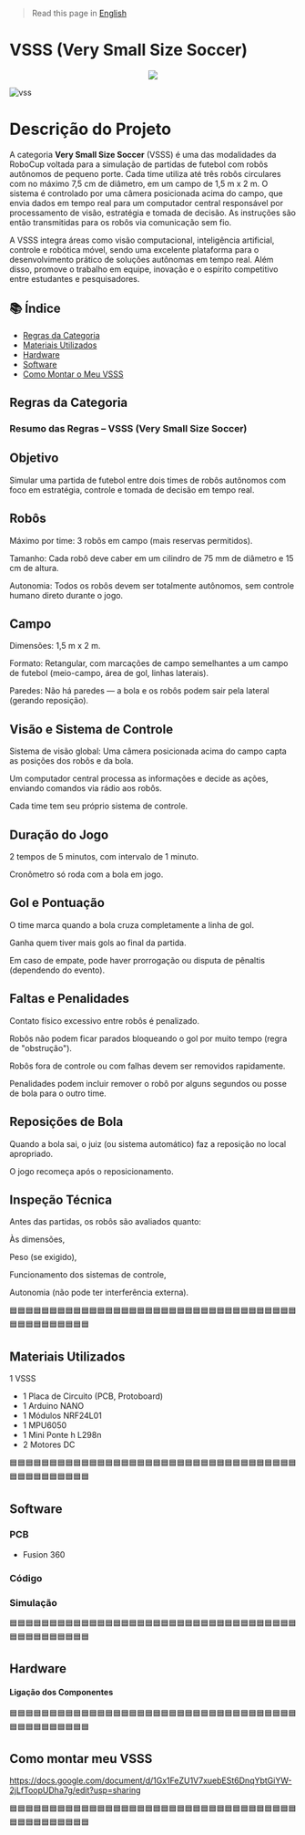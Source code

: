 > Read this page in [English](docs/README.en.md)


<h1 align="left"> VSSS (Very Small Size Soccer)</h1>


<p align="center">
<img loading="lazy" src="http://img.shields.io/static/v1?label=STATUS&message=EM%20DESENVOLVIMENTO&color=GREEN&style=for-the-badge"/>
</p>

![vss](https://github.com/user-attachments/assets/a9e7e197-5df7-4a00-863c-3f58627b3f20)
<h1 align="left"> Descrição do Projeto </h1>

 
A categoria **Very Small Size Soccer** (VSSS) é uma das modalidades da RoboCup voltada para a simulação de partidas de futebol com robôs autônomos de pequeno porte. Cada time utiliza até três robôs circulares com no máximo 7,5 cm de diâmetro, em um campo de 1,5 m x 2 m. O sistema é controlado por uma câmera posicionada acima do campo, que envia dados em tempo real para um computador central responsável por processamento de visão, estratégia e tomada de decisão. As instruções são então transmitidas para os robôs via comunicação sem fio.

A VSSS integra áreas como visão computacional, inteligência artificial, controle e robótica móvel, sendo uma excelente plataforma para o desenvolvimento prático de soluções autônomas em tempo real. Além disso, promove o trabalho em equipe, inovação e o espírito competitivo entre estudantes e pesquisadores.

## 📚 Índice

- [Regras da Categoria](#regras-da-categoria)
- [Materiais Utilizados](#materiais-utilizados)
- [Hardware](#hardware)
- [Software](#software)
- [Como Montar o Meu VSSS](#como-montar-meu-vsss)

## Regras da Categoria
### Resumo das Regras – VSSS (Very Small Size Soccer)
## Objetivo
Simular uma partida de futebol entre dois times de robôs autônomos com foco em estratégia, controle e tomada de decisão em tempo real.

## Robôs
Máximo por time: 3 robôs em campo (mais reservas permitidos).

Tamanho: Cada robô deve caber em um cilindro de 75 mm de diâmetro e 15 cm de altura.

Autonomia: Todos os robôs devem ser totalmente autônomos, sem controle humano direto durante o jogo.

## Campo
Dimensões: 1,5 m x 2 m.

Formato: Retangular, com marcações de campo semelhantes a um campo de futebol (meio-campo, área de gol, linhas laterais).

Paredes: Não há paredes — a bola e os robôs podem sair pela lateral (gerando reposição).

## Visão e Sistema de Controle
Sistema de visão global: Uma câmera posicionada acima do campo capta as posições dos robôs e da bola.

Um computador central processa as informações e decide as ações, enviando comandos via rádio aos robôs.

Cada time tem seu próprio sistema de controle.

## Duração do Jogo
2 tempos de 5 minutos, com intervalo de 1 minuto.

Cronômetro só roda com a bola em jogo.

## Gol e Pontuação
O time marca quando a bola cruza completamente a linha de gol.

Ganha quem tiver mais gols ao final da partida.

Em caso de empate, pode haver prorrogação ou disputa de pênaltis (dependendo do evento).

## Faltas e Penalidades
Contato físico excessivo entre robôs é penalizado.

Robôs não podem ficar parados bloqueando o gol por muito tempo (regra de "obstrução").

Robôs fora de controle ou com falhas devem ser removidos rapidamente.

Penalidades podem incluir remover o robô por alguns segundos ou posse de bola para o outro time.

## Reposições de Bola
Quando a bola sai, o juiz (ou sistema automático) faz a reposição no local apropriado.

O jogo recomeça após o reposicionamento.

## Inspeção Técnica
Antes das partidas, os robôs são avaliados quanto:

Às dimensões,

Peso (se exigido),

Funcionamento dos sistemas de controle,

Autonomia (não pode ter interferência externa).

🟦🟦🟦🟦🟦🟦🟦🟦🟦🟦🟦🟦🟦🟦🟦🟦🟦🟦🟦🟦🟦🟦🟦🟦🟦🟦🟦🟦🟦🟦🟦🟦🟦🟦🟦🟦🟦🟦🟦🟦🟦🟦🟦🟦🟦🟦

## Materiais Utilizados 
1 VSSS
- 1 Placa de Circuito (PCB, Protoboard)  
- 1 Arduino NANO  
- 1 Módulos NRF24L01  
- 1 MPU6050  
- 1 Mini Ponte h L298n  
- 2 Motores DC

🟦🟦🟦🟦🟦🟦🟦🟦🟦🟦🟦🟦🟦🟦🟦🟦🟦🟦🟦🟦🟦🟦🟦🟦🟦🟦🟦🟦🟦🟦🟦🟦🟦🟦🟦🟦🟦🟦🟦🟦🟦🟦🟦🟦🟦🟦
## Software
### PCB
- Fusion 360
### Código
### Simulação
🟦🟦🟦🟦🟦🟦🟦🟦🟦🟦🟦🟦🟦🟦🟦🟦🟦🟦🟦🟦🟦🟦🟦🟦🟦🟦🟦🟦🟦🟦🟦🟦🟦🟦🟦🟦🟦🟦🟦🟦🟦🟦🟦🟦🟦🟦
## Hardware
#### Ligação dos Componentes
🟦🟦🟦🟦🟦🟦🟦🟦🟦🟦🟦🟦🟦🟦🟦🟦🟦🟦🟦🟦🟦🟦🟦🟦🟦🟦🟦🟦🟦🟦🟦🟦🟦🟦🟦🟦🟦🟦🟦🟦🟦🟦🟦🟦🟦🟦
## Como montar meu VSSS

https://docs.google.com/document/d/1Gx1FeZU1V7xuebESt6DnqYbtGiYW-2jLfToopUDha7g/edit?usp=sharing

🟦🟦🟦🟦🟦🟦🟦🟦🟦🟦🟦🟦🟦🟦🟦🟦🟦🟦🟦🟦🟦🟦🟦🟦🟦🟦🟦🟦🟦🟦🟦🟦🟦🟦🟦🟦🟦🟦🟦🟦🟦🟦🟦🟦🟦🟦


